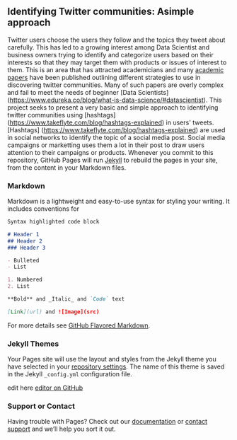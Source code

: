 ## Identifying Twitter communities: Asimple approach

Twitter users choose the users they follow and the topics they tweet about carefully. This has led to a growing interest among Data Scientist and business owners trying to identify and categorize users based on their interests so that they may target them with products or issues of interest to them. This is an area that has attracted academicians and many [academic papers](https://journals.plos.org/plosone/article?id=10.1371/journal.pone.0210689) have been published outlining different strategies to use in discovering twitter communities. Many of such papers are overly complex and fail to meet the needs of beginner [Data Scientists] (https://www.edureka.co/blog/what-is-data-science/#datascientist). This project seeks to present a very basic and simple approach to identifying twitter communities using [hashtags] (https://www.takeflyte.com/blog/hashtags-explained) in users' tweets. 
[Hashtags] (https://www.takeflyte.com/blog/hashtags-explained) are used in social networks to identify the topic of a social media post. Social media campaigns or marketting uses them a lot in their post to draw users attention to their campaigns or products. 
Whenever you commit to this repository, GitHub Pages will run [Jekyll](https://jekyllrb.com/) to rebuild the pages in your site, from the content in your Markdown files.

### Markdown

Markdown is a lightweight and easy-to-use syntax for styling your writing. It includes conventions for

```markdown
Syntax highlighted code block

# Header 1
## Header 2
### Header 3

- Bulleted
- List

1. Numbered
2. List

**Bold** and _Italic_ and `Code` text

[Link](url) and ![Image](src)
```

For more details see [GitHub Flavored Markdown](https://guides.github.com/features/mastering-markdown/).

### Jekyll Themes

Your Pages site will use the layout and styles from the Jekyll theme you have selected in your [repository settings](https://github.com/Ayebilla/twittercommunities.github.io/settings). The name of this theme is saved in the Jekyll `_config.yml` configuration file.

edit here  [editor on GitHub](https://github.com/Ayebilla/twittercommunities.github.io/edit/master/index.md)

### Support or Contact

Having trouble with Pages? Check out our [documentation](https://help.github.com/categories/github-pages-basics/) or [contact support](https://github.com/contact) and we’ll help you sort it out.
